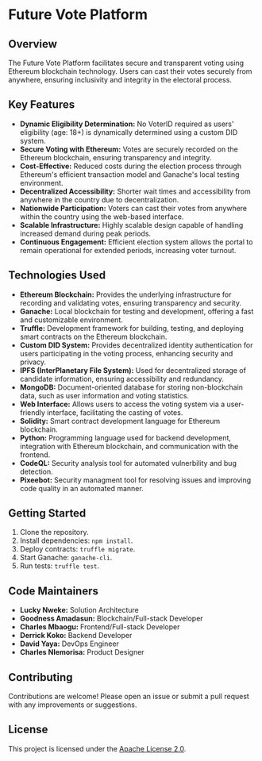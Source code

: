 # Future Vote Platform

## Overview
The Future Vote Platform facilitates secure and transparent voting using Ethereum blockchain technology. Users can cast their votes securely from anywhere, ensuring inclusivity and integrity in the electoral process.

## Key Features
- **Dynamic Eligibility Determination:** No VoterID required as users' eligibility (age: 18+) is dynamically determined using a custom DID system.
- **Secure Voting with Ethereum:** Votes are securely recorded on the Ethereum blockchain, ensuring transparency and integrity.
- **Cost-Effective:** Reduced costs during the election process through Ethereum's efficient transaction model and Ganache's local testing environment.
- **Decentralized Accessibility:** Shorter wait times and accessibility from anywhere in the country due to decentralization.
- **Nationwide Participation:** Voters can cast their votes from anywhere within the country using the web-based interface.
- **Scalable Infrastructure:** Highly scalable design capable of handling increased demand during peak periods.
- **Continuous Engagement:** Efficient election system allows the portal to remain operational for extended periods, increasing voter turnout.

## Technologies Used
- **Ethereum Blockchain:** Provides the underlying infrastructure for recording and validating votes, ensuring transparency and security.
- **Ganache:** Local blockchain for testing and development, offering a fast and customizable environment.
- **Truffle:** Development framework for building, testing, and deploying smart contracts on the Ethereum blockchain.
- **Custom DID System:** Provides decentralized identity authentication for users participating in the voting process, enhancing security and privacy.
- **IPFS (InterPlanetary File System):** Used for decentralized storage of candidate information, ensuring accessibility and redundancy.
- **MongoDB:** Document-oriented database for storing non-blockchain data, such as user information and voting statistics.
- **Web Interface:** Allows users to access the voting system via a user-friendly interface, facilitating the casting of votes.
- **Solidity:** Smart contract development language for Ethereum blockchain.
- **Python:** Programming language used for backend development, integration with Ethereum blockchain, and communication with the frontend.
- **CodeQL:** Security analysis tool for automated vulnerbility and bug detection.
- **Pixeebot:** Security managment tool for resolving issues and improving code quality in an automated manner.

## Getting Started
1. Clone the repository.
2. Install dependencies: `npm install`.
3. Deploy contracts: `truffle migrate`.
4. Start Ganache: `ganache-cli`.
5. Run tests: `truffle test`.


## Code Maintainers
- **Lucky Nweke:** Solution Architecture
- **Goodness Amadasun:** Blockchain/Full-stack Developer
- **Charles Mbaogu:** Frontend/Full-stack Developer
- **Derrick Koko:** Backend Developer
- **David Yaya:** DevOps Engineer
- **Charles Nlemorisa:** Product Designer

## Contributing
Contributions are welcome! Please open an issue or submit a pull request with any improvements or suggestions.

## License
This project is licensed under the [Apache License 2.0](LICENSE).